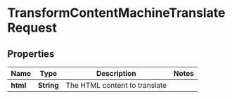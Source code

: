 

# TransformContentMachineTranslateRequest


## Properties

| Name | Type | Description | Notes |
|------------ | ------------- | ------------- | -------------|
|**html** | **String** | The HTML content to translate |  |



